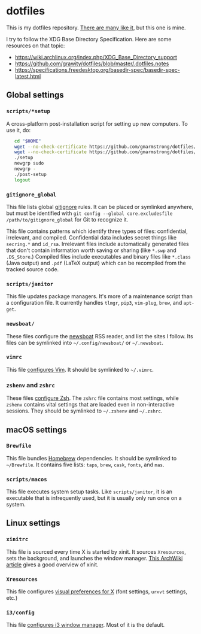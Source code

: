 # dotfiles

This is my dotfiles repository. [There are many like
it](https://dotfiles.github.io/), but this one is mine.

I try to follow the XDG Base Directory Specification. Here are some resources
on that topic:
* <https://wiki.archlinux.org/index.php/XDG_Base_Directory_support>
* <https://github.com/grawity/dotfiles/blob/master/.dotfiles.notes>
* <https://specifications.freedesktop.org/basedir-spec/basedir-spec-latest.html>

## Global settings

### `scripts/*setup`

A cross-platform post-installation script for setting up new computers. To use
it, do:

```bash
   cd "$HOME"
   wget --no-check-certificate https://github.com/gmarmstrong/dotfiles/blob/master/scripts/setup
   wget --no-check-certificate https://github.com/gmarmstrong/dotfiles/blob/master/scripts/post-setup
   ./setup
   newgrp sudo
   newgrp -
   ./post-setup
   logout
```

### `gitignore_global`

This file lists global [gitignore](https://git-scm.com/docs/gitignore) rules.
It can be placed or symlinked anywhere, but must be identified with `git config
--global core.excludesfile /path/to/gitignore_global` for Git to recognize it.

This file contains patterns which identify three types of files: confidential,
irrelevant, and compiled. Confidential data includes secret things like
`secring.*` and `id_rsa`. Irrelevant files include automatically generated
files that don't contain information worth saving or sharing (like `*.swp` and
`.DS_Store`.) Compiled files include executables and binary files like
`*.class` (Java output) and `.pdf` (LaTeX output) which can be recompiled from
the tracked source code.

### `scripts/janitor`

This file updates package managers. It's more of a maintenance script than a
configuration file. It currently handles `tlmgr`, `pip3`, `vim-plug`, `brew`,
and `apt-get`.

### `newsboat/`

These files configure the [newsboat](https://github.com/newsboat/newsboat) RSS
reader, and list the sites I follow.  Its files can be symlinked into
`~/.config/newsboat/` or `~/.newsboat`.

### `vimrc`

This file [configures Vim](http://vimhelp.appspot.com/starting.txt.html#vimrc).
It should be symlinked to `~/.vimrc`.

### `zshenv` and `zshrc`

These files [configure
Zsh](https://wiki.archlinux.org/index.php/Zsh#Configure_Zsh). The `zshrc` file
contains most settings, while `zshenv` contains vital settings that are loaded
even in non-interactive sessions. They should be symlinked to `~/.zshenv` and
`~/.zshrc`.

## macOS settings

### `Brewfile`

This file bundles [Homebrew](https://brew.sh/) dependencies. It should be
symlinked to `~/Brewfile`. It contains five lists: `taps`, `brew`, `cask`,
`fonts`, and `mas`.

### `scripts/macos`

This file executes system setup tasks. Like `scripts/janitor`, it is an executable that
is infrequently used, but it is usually only run once on a system.

## Linux settings

### `xinitrc`

This file is sourced every time X is started by xinit. It sources `Xresources`,
sets the background, and launches the window manager. [This ArchWiki
article](https://wiki.archlinux.org/index.php/Xinit) gives a good overview of
xinit.

### `Xresources`

This file configures [visual preferences for
X](https://wiki.archlinux.org/index.php/x_resources) (font settings, `urxvt`
settings, etc.)

### `i3/config`

This file [configures i3 window
manager](http://i3wm.org/docs/userguide.html#configuring). Most of it is the
default.
